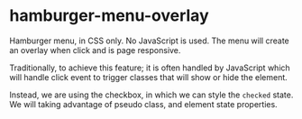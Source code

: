 # hamburger-menu-overlay

Hamburger menu, in CSS only. No JavaScript is used. The menu will create an overlay when click and is page responsive.

Traditionally, to achieve this feature; it is often handled by JavaScript which will handle  click event to trigger classes that will show or hide the element.

Instead, we are using the checkbox, in which we can style the `checked` state. We will taking advantage of pseudo class, and element state properties.


